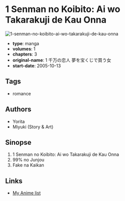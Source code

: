 # 1 Senman no Koibito: Ai wo Takarakuji de Kau Onna

![1-senman-no-koibito-ai-wo-takarakuji-de-kau-onna](https://cdn.myanimelist.net/images/manga/1/163733.jpg)

-   **type**: manga
-   **volumes**: 1
-   **chapters**: 3
-   **original-name**: 1 千万の恋人 夢を宝くじで買う女
-   **start-date**: 2005-10-13

## Tags

-   romance

## Authors

-   Yorita
-   Miyuki (Story & Art)

## Sinopse

1. 1 Senman no Koibito: Ai wo Takarakuji de Kau Onna
2. 99% no Junjou
3. Fake na Kaikan

## Links

-   [My Anime list](https://myanimelist.net/manga/92812/1_Senman_no_Koibito__Ai_wo_Takarakuji_de_Kau_Onna)
